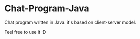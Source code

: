 # Chat-Program-Java
Chat program written in Java. it's based on client-server model.

Feel free to use it :D
